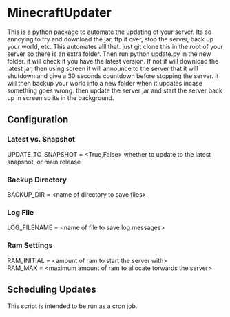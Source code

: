 # MinecraftUpdater
This is a python package to automate the updating of your server. Its so annoying to try and download the jar,
ftp it over, stop the server, back up your world, etc. This automates alll that. just git clone this in the root of
your server so there is an extra folder. Then run python update.py in the new folder. it will check if you have the
latest version. If not if will download the latest jar, then using screen it will announce to the server that it will
shutdown and give a 30 seconds countdown before stopping the server. it will then backup your world into a new folder
when it updates incase something goes wrong. then update the server jar and start the server back up in screen so its in the background.
           
## Configuration

### Latest vs. Snapshot
UPDATE_TO_SNAPSHOT = \<True,False\> whether to update to the latest snapshot, or main release

### Backup Directory
BACKUP_DIR = \<name of directory to save files\>

### Log File
LOG_FILENAME = \<name of file to save log messages\>

### Ram Settings                
RAM_INITIAL = \<amount of ram to start the server with\><br>
RAM_MAX = \<maximum amount of ram to allocate torwards the server\>           
           
## Scheduling Updates
This script is intended to be run as a cron job.
